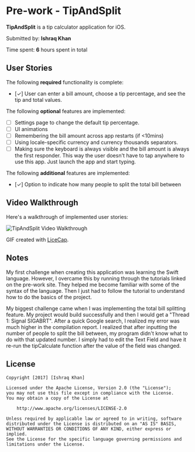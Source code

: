 # Pre-work - TipAndSplit

**TipAndSplit** is a tip calculator application for iOS.

Submitted by: **Ishraq Khan**

Time spent: **6** hours spent in total

## User Stories

The following **required** functionality is complete:

* [✓] User can enter a bill amount, choose a tip percentage, and see the tip and total values.

The following **optional** features are implemented:
* [ ] Settings page to change the default tip percentage.
* [ ] UI animations
* [ ] Remembering the bill amount across app restarts (if <10mins)
* [ ] Using locale-specific currency and currency thousands separators.
* [ ] Making sure the keyboard is always visible and the bill amount is always the first responder. This way the user doesn't have to tap anywhere to use this app. Just launch the app and start typing.

The following **additional** features are implemented:

- [✓] Option to indicate how many people to split the total bill between

## Video Walkthrough 

Here's a walkthrough of implemented user stories:

<img src='https://imgur.com/a/IUqLO' title='TipAndSplit Video Walkthrough' width='' alt='TipAndSplit Video Walkthrough' />

GIF created with [LiceCap](http://www.cockos.com/licecap/).

## Notes

My first challenge when creating this application was learning the Swift language. However, I overcame this by running through the tutorials linked on the pre-work site. They helped me become familiar with some of the syntax of the language. Then I just had to follow the tutorial to understand how to do the basics of the project.

My biggest challenge came when I was implementing the total bill splitting feature. My project would build successfully and then I would get a "Thread 1: Signal SIGABRT". After a quick Google search, I realized my error was much higher in the compilation report. I realized that after inputting the number of people to split the bill between, my program didn't know what to do with that updated number. I simply had to edit the Text Field and have it re-run the tipCalculate function after the value of the field was changed. 

## License

    Copyright [2017] [Ishraq Khan]

    Licensed under the Apache License, Version 2.0 (the "License");
    you may not use this file except in compliance with the License.
    You may obtain a copy of the License at

        http://www.apache.org/licenses/LICENSE-2.0

    Unless required by applicable law or agreed to in writing, software
    distributed under the License is distributed on an "AS IS" BASIS,
    WITHOUT WARRANTIES OR CONDITIONS OF ANY KIND, either express or implied.
    See the License for the specific language governing permissions and
    limitations under the License.
